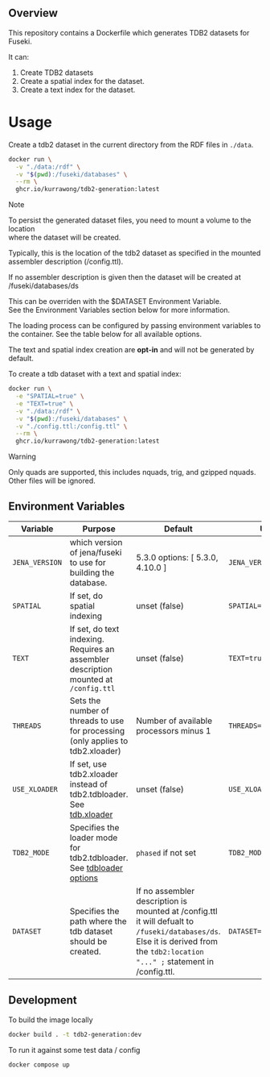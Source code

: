 ## Overview

This repository contains a Dockerfile which generates TDB2 datasets for Fuseki.

It can:

1. Create TDB2 datasets
2. Create a spatial index for the dataset.
3. Create a text index for the dataset.

# Usage

Create a tdb2 dataset in the current directory from the RDF files in `./data`.

```bash
docker run \
  -v "./data:/rdf" \
  -v "$(pwd):/fuseki/databases" \
  --rm \
  ghcr.io/kurrawong/tdb2-generation:latest
```

> [!NOTE]  
> To persist the generated dataset files, you need to mount a volume to the location  
> where the dataset will be created.
>
> Typically, this is the location of the tdb2 dataset as specified in the mounted  
> assembler description (/config.ttl).
>
> If no assembler description is given then the dataset will be created at  
> /fuseki/databases/ds
>
> This can be overriden with the $DATASET Environment Variable.  
> See the Environment Variables section below for more information.

The loading process can be configured by passing environment variables to the container.
See the table below for all available options.

The text and spatial index creation are **opt-in** and will not be generated by default.

To create a tdb dataset with a text and spatial index:

```bash
docker run \
  -e "SPATIAL=true" \
  -e "TEXT=true" \
  -v "./data:/rdf" \
  -v "$(pwd):/fuseki/databases" \
  -v "./config.ttl:/config.ttl" \
  --rm \
  ghcr.io/kurrawong/tdb2-generation:latest
```

> [!WARNING]  
> Only quads are supported, this includes nquads, trig, and gzipped nquads.  
> Other files will be ignored.

## Environment Variables

| Variable       | Purpose                                                                                                                                              | Default                                                                                                                                                                        | Usage Example                    |
| -------------- | ---------------------------------------------------------------------------------------------------------------------------------------------------- | ------------------------------------------------------------------------------------------------------------------------------------------------------------------------------ | -------------------------------- |
| `JENA_VERSION` | which version of jena/fuseki to use for building the database.                                                                                       | 5.3.0 options: \[ 5.3.0, 4.10.0 ]                                                                                                                                              | `JENA_VERSION=4.10.0`            |
| `SPATIAL`      | If set, do spatial indexing                                                                                                                          | unset (false)                                                                                                                                                                  | `SPATIAL=true`                   |
| `TEXT`         | If set, do text indexing. Requires an assembler description mounted at `/config.ttl`                                                                 | unset (false)                                                                                                                                                                  | `TEXT=true`                      |
| `THREADS`      | Sets the number of threads to use for processing <br> (only applies to tdb2.xloader)                                                                 | Number of available processors minus 1                                                                                                                                         | `THREADS=4`                      |
| `USE_XLOADER`  | If set, use tdb2.xloader instead of tdb2.tdbloader. <br> See [tdb.xloader](https://jena.apache.org/documentation/tdb/tdb-xloader.html)               | unset (false)                                                                                                                                                                  | `USE_XLOADER=true`               |
| `TDB2_MODE`    | Specifies the loader mode for tdb2.tdbloader. <br> See [tdbloader options](https://jena.apache.org/documentation/tdb2/tdb2_cmds.html#loader-options) | `phased` if not set                                                                                                                                                            | `TDB2_MODE=sequential`           |
| `DATASET`      | Specifies the path where the tdb dataset should be created.                                                                                          | If no assembler description is mounted at /config.ttl it will defualt to `/fuseki/databases/ds`. Else it is derived from the `tdb2:location "..." ;` statement in /config.ttl. | `DATASET=/fuseki/databases/myds` |

## Development

To build the image locally

```bash
docker build . -t tdb2-generation:dev
```

To run it against some test data / config

```bash
docker compose up
```
